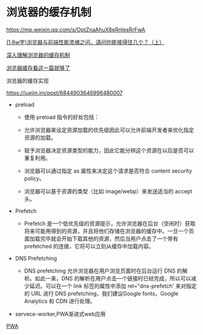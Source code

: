 # 浏览器的缓存机制

https://mp.weixin.qq.com/s/OptZnaAhuX8eRnIesRrFwA

[(1.6w字)浏览器与前端性能灵魂之问，请问你能接得住几个？（上）](https://juejin.im/post/5df5bcea6fb9a016091def69)

[深入理解浏览器的缓存机制](https://mp.weixin.qq.com/s?__biz=MzA5NzkwNDk3MQ==&mid=2650589430&idx=1&sn=f8d78a5cff1ac08900942974f07a75ea&chksm=8891d8d2bfe651c425ed78b26de5a865bbb408c1a565f05fe353d26b2270cb4b706e62ab4c23&scene=0&xtrack=1#rd)

[浏览器缓存看这一篇就够了](https://mp.weixin.qq.com/s?__biz=MzA3NTUzNjk1OA==&mid=2651562189&idx=1&sn=1aece422b2a6d019903b909ca75cd975&chksm=84900f9cb3e7868ac5c1c7642dd7353cb9d4069c9605f2d5accb22f4bbeeeebe992939515a9e&scene=0&xtrack=1#rd)

浏览器的缓存实现

https://juejin.im/post/6844903646996480007


* preload
  * 使用 preload 指令的好处包括：

  * 允许浏览器来设定资源加载的优先级因此可以允许前端开发者来优化指定资源的加载。

  * 赋予浏览器决定资源类型的能力，因此它能分辨这个资源在以后是否可以重复利用。

  * 浏览器可以通过指定 as 属性来决定这个请求是否符合 content security policy。

  * 浏览器可以基于资源的类型（比如 image/webp）来发送适当的 accept 头。


* Prefetch

  * Prefetch 是一个低优先级的资源提示，允许浏览器在后台（空闲时）获取将来可能用得到的资源，并且将他们存储在浏览器的缓存中。一旦一个页面加载完毕就会开始下载其他的资源，然后当用户点击了一个带有 prefetched 的连接，它将可以立刻从缓存中加载内容。

* DNS Prefetching
  * DNS prefetching 允许浏览器在用户浏览页面时在后台运行 DNS 的解析。如此一来，DNS 的解析在用户点击一个链接时已经完成，所以可以减少延迟。可以在一个 link 标签的属性中添加 rel="dns-prefetch'  来对指定的 URL 进行 DNS prefetching，我们建议Google fonts，Google Analytics 和 CDN 进行处理。


* servece-worker,PWA渐进式web应用

[PWA](https://lavas.baidu.com/pwa/README)